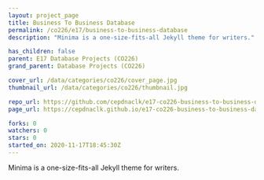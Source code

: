 ```yaml
---
layout: project_page
title: Business To Business Database
permalink: /co226/e17/business-to-business-database
description: "Minima is a one-size-fits-all Jekyll theme for writers."

has_children: false
parent: E17 Database Projects (CO226)
grand_parent: Database Projects (CO226)

cover_url: /data/categories/co226/cover_page.jpg
thumbnail_url: /data/categories/co226/thumbnail.jpg

repo_url: https://github.com/cepdnaclk/e17-co226-business-to-business-database
page_url: https://cepdnaclk.github.io/e17-co226-business-to-business-database

forks: 0
watchers: 0
stars: 0
started_on: 2020-11-17T18:45:30Z
---
```

Minima is a one-size-fits-all Jekyll theme for writers.

